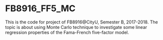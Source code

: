 # FB8916_FF5_MC
This is the code for project of FB8916@CityU, Semester B, 2017-2018. The topic is about using Monte Carlo technique to investigate some linear regression properties of the Fama-French five-factor model.
